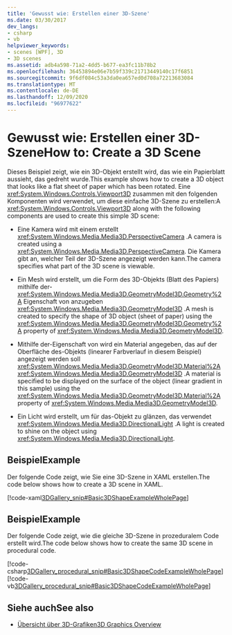 ```yaml
---
title: 'Gewusst wie: Erstellen einer 3D-Szene'
ms.date: 03/30/2017
dev_langs:
- csharp
- vb
helpviewer_keywords:
- scenes [WPF], 3D
- 3D scenes
ms.assetid: adb4a598-71a2-4dd5-b677-ea3fc11b78b2
ms.openlocfilehash: 36453894e06e7b59f339c21713449140c17f6851
ms.sourcegitcommit: 9f6df084c53a3da0ea657ed0d708a72213683084
ms.translationtype: MT
ms.contentlocale: de-DE
ms.lasthandoff: 12/09/2020
ms.locfileid: "96977622"
---
```

# <a name="how-to-create-a-3d-scene"></a><span data-ttu-id="3d0b0-102">Gewusst wie: Erstellen einer 3D-Szene</span><span class="sxs-lookup"><span data-stu-id="3d0b0-102">How to: Create a 3D Scene</span></span>
<span data-ttu-id="3d0b0-103">Dieses Beispiel zeigt, wie ein 3D-Objekt erstellt wird, das wie ein Papierblatt aussieht, das gedreht wurde.</span><span class="sxs-lookup"><span data-stu-id="3d0b0-103">This example shows how to create a 3D object that looks like a flat sheet of paper which has been rotated.</span></span> <span data-ttu-id="3d0b0-104">Eine <xref:System.Windows.Controls.Viewport3D> zusammen mit den folgenden Komponenten wird verwendet, um diese einfache 3D-Szene zu erstellen:</span><span class="sxs-lookup"><span data-stu-id="3d0b0-104">A <xref:System.Windows.Controls.Viewport3D> along with the following components are used to create this simple 3D scene:</span></span>  
  
- <span data-ttu-id="3d0b0-105">Eine Kamera wird mit einem erstellt <xref:System.Windows.Media.Media3D.PerspectiveCamera> .</span><span class="sxs-lookup"><span data-stu-id="3d0b0-105">A camera is created using a <xref:System.Windows.Media.Media3D.PerspectiveCamera>.</span></span> <span data-ttu-id="3d0b0-106">Die Kamera gibt an, welcher Teil der 3D-Szene angezeigt werden kann.</span><span class="sxs-lookup"><span data-stu-id="3d0b0-106">The camera specifies what part of the 3D scene is viewable.</span></span>  
  
- <span data-ttu-id="3d0b0-107">Ein Mesh wird erstellt, um die Form des 3D-Objekts (Blatt des Papiers) mithilfe der- <xref:System.Windows.Media.Media3D.GeometryModel3D.Geometry%2A> Eigenschaft von anzugeben <xref:System.Windows.Media.Media3D.GeometryModel3D> .</span><span class="sxs-lookup"><span data-stu-id="3d0b0-107">A mesh is created to specify the shape of 3D object (sheet of paper) using the <xref:System.Windows.Media.Media3D.GeometryModel3D.Geometry%2A> property of <xref:System.Windows.Media.Media3D.GeometryModel3D>.</span></span>  
  
- <span data-ttu-id="3d0b0-108">Mithilfe der-Eigenschaft von wird ein Material angegeben, das auf der Oberfläche des-Objekts (linearer Farbverlauf in diesem Beispiel) angezeigt werden soll <xref:System.Windows.Media.Media3D.GeometryModel3D.Material%2A> <xref:System.Windows.Media.Media3D.GeometryModel3D> .</span><span class="sxs-lookup"><span data-stu-id="3d0b0-108">A material is specified to be displayed on the surface of the object (linear gradient in this sample) using the <xref:System.Windows.Media.Media3D.GeometryModel3D.Material%2A> property of <xref:System.Windows.Media.Media3D.GeometryModel3D>.</span></span>  
  
- <span data-ttu-id="3d0b0-109">Ein Licht wird erstellt, um für das-Objekt zu glänzen, das verwendet <xref:System.Windows.Media.Media3D.DirectionalLight> .</span><span class="sxs-lookup"><span data-stu-id="3d0b0-109">A light is created to shine on the object using <xref:System.Windows.Media.Media3D.DirectionalLight>.</span></span>  
  
## <a name="example"></a><span data-ttu-id="3d0b0-110">Beispiel</span><span class="sxs-lookup"><span data-stu-id="3d0b0-110">Example</span></span>  
 <span data-ttu-id="3d0b0-111">Der folgende Code zeigt, wie Sie eine 3D-Szene in XAML erstellen.</span><span class="sxs-lookup"><span data-stu-id="3d0b0-111">The code below shows how to create a 3D scene in XAML.</span></span>  
  
 [!code-xaml[3DGallery_snip#Basic3DShapeExampleWholePage](~/samples/snippets/csharp/VS_Snippets_Wpf/3DGallery_snip/CS/Basic3DShapeExample.xaml#basic3dshapeexamplewholepage)]  
  
## <a name="example"></a><span data-ttu-id="3d0b0-112">Beispiel</span><span class="sxs-lookup"><span data-stu-id="3d0b0-112">Example</span></span>  
 <span data-ttu-id="3d0b0-113">Der folgende Code zeigt, wie die gleiche 3D-Szene in prozeduralem Code erstellt wird.</span><span class="sxs-lookup"><span data-stu-id="3d0b0-113">The code below shows how to create the same 3D scene in procedural code.</span></span>  
  
 [!code-csharp[3DGallery_procedural_snip#Basic3DShapeCodeExampleWholePage](~/samples/snippets/csharp/VS_Snippets_Wpf/3DGallery_procedural_snip/CSharp/Basic3DShapeExample.cs#basic3dshapecodeexamplewholepage)]
 [!code-vb[3DGallery_procedural_snip#Basic3DShapeCodeExampleWholePage](~/samples/snippets/visualbasic/VS_Snippets_Wpf/3DGallery_procedural_snip/visualbasic/basic3dshapeexample.vb#basic3dshapecodeexamplewholepage)]  
  
## <a name="see-also"></a><span data-ttu-id="3d0b0-114">Siehe auch</span><span class="sxs-lookup"><span data-stu-id="3d0b0-114">See also</span></span>

- [<span data-ttu-id="3d0b0-115">Übersicht über 3D-Grafiken</span><span class="sxs-lookup"><span data-stu-id="3d0b0-115">3D Graphics Overview</span></span>](3-d-graphics-overview.md)
